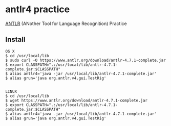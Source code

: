 # antlr4 practice

[ANTLR](http://www.antlr.org/) (ANother Tool for Language Recognition) Practice

## Install

```
OS X
$ cd /usr/local/lib
$ sudo curl -O https://www.antlr.org/download/antlr-4.7.1-complete.jar
$ export CLASSPATH=".:/usr/local/lib/antlr-4.7.1-complete.jar:$CLASSPATH"
$ alias antlr4='java -jar /usr/local/lib/antlr-4.7.1-complete.jar'
$ alias grun='java org.antlr.v4.gui.TestRig'


LINUX
$ cd /usr/local/lib
$ wget https://www.antlr.org/download/antlr-4.7.1-complete.jar
$ export CLASSPATH=".:/usr/local/lib/antlr-4.7.1-complete.jar:$CLASSPATH"
$ alias antlr4='java -jar /usr/local/lib/antlr-4.7.1-complete.jar'
$ alias grun='java org.antlr.v4.gui.TestRig'

```
